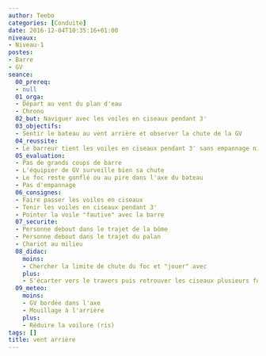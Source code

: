 ```yaml
---
author: Teebo
categories: [Conduite]
date: 2016-12-04T10:35:16+01:00
niveaux:
- Niveau-1
postes:
- Barre
- GV
seance:
  00_prereq:
  - null
  01_orga:
  - Départ au vent du plan d'eau
  - Chrono
  02_but: Naviguer avec les voiles en ciseaux pendant 3'
  03_objectifs:
  - Sentir le bateau au vent arrière et observer la chute de la GV
  04_reussite:
  - Le barreur tient les voiles en ciseaux pendant 3' sans empannage ni foc "à contre"
  05_evaluation:
  - Pas de grands coups de barre
  - L'équipier de GV surveille bien sa chute
  - Le foc reste gonflé ou au pire dans l'axe du bateau
  - Pas d'empannage
  06_consignes:
  - Faire passer les voiles en ciseaux
  - Tenir les voiles en ciseaux pendant 3'
  - Pointer la voile "fautive" avec la barre
  07_securite:
  - Personne debout dans le trajet de la bôme
  - Personne debout dans le trajet du palan
  - Chariot au milieu
  08_didac:
    moins:
    - Chercher la limite de chute du foc et "jouer" avec
    plus:
    - S'écarter vers le travers puis retrouver les ciseaux plusieurs fois
  09_meteo:
    moins:
    - GV bordée dans l'axe
    - Mouillage à l'arrière
    plus:
    - Réduire la voilure (ris)
tags: []
title: vent arrière
---
```

